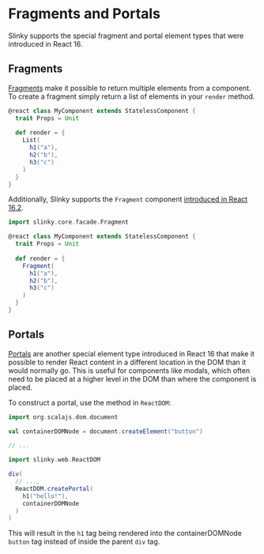 # Fragments and Portals
Slinky supports the special fragment and portal element types that were introduced in React 16.

## Fragments
[Fragments](https://reactjs.org/docs/fragments.html) make it possible to return multiple elements from a component. To create a fragment simply return a list of elements in your `render` method.

```scala
@react class MyComponent extends StatelessComponent {
  trait Props = Unit
  
  def render = {
    List(
      h1("a"),
      h2("b"),
      h3("c")
    )
  }
}
```

Additionally, Slinky supports the `Fragment` component [introduced in React 16.2](https://reactjs.org/blog/2017/11/28/react-v16.2.0-fragment-support.html).

```scala
import slinky.core.facade.Fragment

@react class MyComponent extends StatelessComponent {
  trait Props = Unit
  
  def render = {
    Fragment(
      h1("a"),
      h2("b"),
      h3("c")
    )
  }
}
```

## Portals
[Portals](https://reactjs.org/docs/portals.html) are another special element type introduced in React 16 that make it possible to render React content in a different location in the DOM than it would normally go. This is useful for components like modals, which often need to be placed at a higher level in the DOM than where the component is placed.

To construct a portal, use the method in `ReactDOM`:

```scala
import org.scalajs.dom.document

val containerDOMNode = document.createElement("button")

// ...

import slinky.web.ReactDOM

div(  
  // ...,
  ReactDOM.createPortal(
    h1("hello!"),
    containerDOMNode
  )
)
```

This will result in the `h1` tag being rendered into the containerDOMNode `button` tag instead of inside the parent `div` tag.
